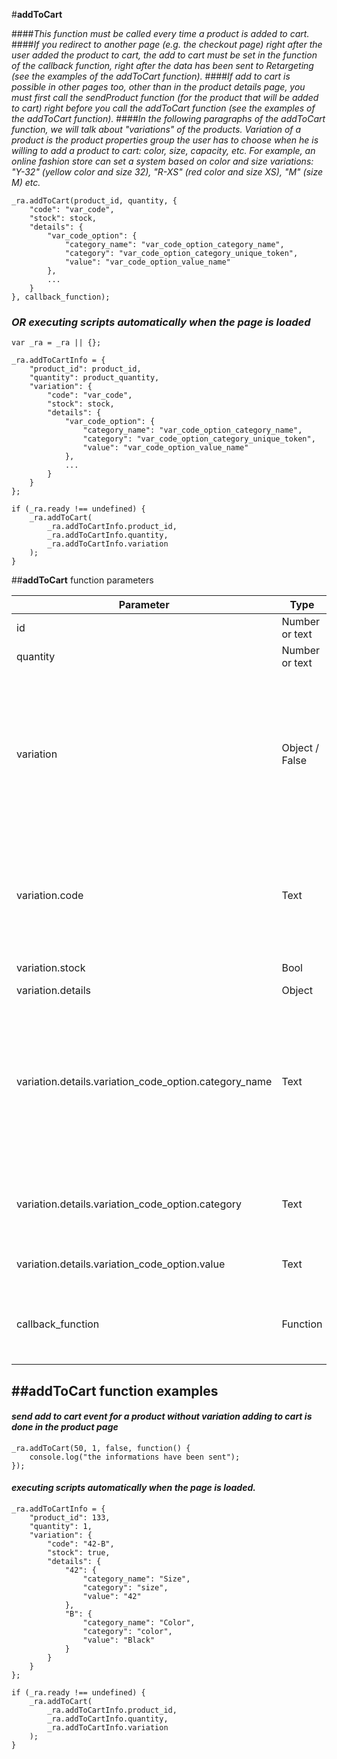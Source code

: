 #**addToCart**

####*This function must be called every time a product is added to cart.*
####*If you redirect to another page (e.g. the checkout page) right after the user added the product to cart, the add to cart must be set in the function of the callback function, right after the data has been sent to Retargeting (see the examples of the addToCart function).*
####*If add to cart is possible in other pages too, other than in the product details page, you must first call the sendProduct function (for the product that will be added to cart) right before you call the addToCart function (see the examples of the addToCart function).*
####*In the following paragraphs of the addToCart function, we will talk about "variations" of the products. Variation of a product is the product properties group the user has to choose when he is willing to add a product to cart: color, size, capacity, etc. For example, an online fashion store can set a system based on color and size variations: "Y-32" (yellow color and size 32), "R-XS" (red color and size XS), "M" (size M) etc.*

    _ra.addToCart(product_id, quantity, {
        "code": "var_code",
        "stock": stock,
        "details": {
            "var_code_option": {
                "category_name": "var_code_option_category_name",
                "category": "var_code_option_category_unique_token",
                "value": "var_code_option_value_name"
            },
            ...
        }
    }, callback_function);
	
### *OR executing scripts automatically when the page is loaded*
	
 	var _ra = _ra || {};

    _ra.addToCartInfo = {
        "product_id": product_id,
        "quantity": product_quantity, 
        "variation": {
            "code": "var_code",
            "stock": stock,
            "details": {
                "var_code_option": {
                    "category_name": "var_code_option_category_name",
                    "category": "var_code_option_category_unique_token",
                    "value": "var_code_option_value_name"
                },
                ...
            }
        }
    };
	
    if (_ra.ready !== undefined) {
        _ra.addToCart(
            _ra.addToCartInfo.product_id,
            _ra.addToCartInfo.quantity,
            _ra.addToCartInfo.variation
        );
    }
	
##**addToCart** function parameters

|    **Parameter**    |    **Type**    |    **Required**    |    **Description**    |
|---|---|---|---|
|  id  |  Number or text  |  Required  |  The product id .  |
|  quantity  |  Number or text  |  Required  |  Product quantity.  |
|	variation	|	Object / False	|	Required	|	object with details about chosen variation details for the product added to cart. If the product does not have variation send false value. The object containing the details of the chosen variation has the following properties: code, details	|
|	variation.code	|	Text	|	Required	|	unique combination of properties that form the variation of product, separated by simple line (-). It is mandatory to use a simple dash (-) to separate the options of variation.	|
|	variation.stock	|	Bool	|	Required	|	false - out of stock, true - in stock	|
|	variation.details	|	Object	|	Required	|	The product name	|
|	variation.details.variation_code_option.category_name	|	Text	|	Required	|	 object that contains details about each variation option. Object details contains properties with the name of the property codes variation, and each property is an object containing the following properties: category_name, category, value	|
|	variation.details.variation_code_option.category	|	Text	|	Required	|	Unique token or unique id of the category to which it belongs variation_code_option property code	|
|	variation.details.variation_code_option.value	|	Text	|	Required	|	Full name of the variation_code_option property code	|
|	callback_function 	|	Function	|	Optional	|	With this parameter you can define a function that runs itself after the action's parent function executes.	|

##**addToCart function examples**
----------

#### *send add to cart event for a product without variation adding to cart is done in the product page*	
	_ra.addToCart(50, 1, false, function() {
        console.log("the informations have been sent");
    });
	
#### *executing scripts automatically when the page is loaded.*
	
	_ra.addToCartInfo = {
        "product_id": 133,
        "quantity": 1,
        "variation": {
            "code": "42-B",
            "stock": true,
            "details": {
                "42": {
                    "category_name": "Size",
                    "category": "size",
                    "value": "42"
                },
                "B": {
                    "category_name": "Color",
                    "category": "color",
                    "value": "Black"
                }
            }
        }
    };
	
    if (_ra.ready !== undefined) {
        _ra.addToCart(
            _ra.addToCartInfo.product_id,
            _ra.addToCartInfo.quantity,
            _ra.addToCartInfo.variation
        );
    }	